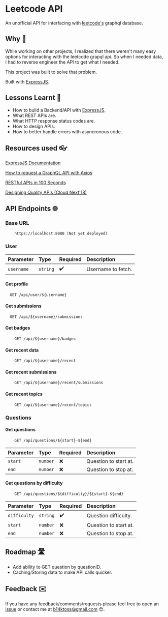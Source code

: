 
# Leetcode API

An unofficial API for interfacing with [leetcode's](https://leetcode.com) graphql database.

## Why 🤔

While working on other projects, I realized that there weren't many easy options for interacting
with the leetcode grapql api. So when I needed data, I had to reverse engineer the API to get what I needed.

This project was built to solve that problem.

Built with [ExpressJS](https://expressjs.com/).
## Lessons Learnt 📖

- How to build a Backend/API with [ExpressJS](https://expressjs.com/).
- What REST APIs are.
- What HTTP response status codes are.
- How to design APIs.
- How to better handle errors with asyncronous code.
## Resources used 👓
[ExpressJS Documentation](https://expressjs.com/en/5x/api.html)

[How to request a GraphQL API with Axios](https://hasura.io/blog/how-to-request-a-graphql-api-with-fetch-or-axios/)

[RESTful APIs in 100 Seconds](https://www.youtube.com/watch?v=-MTSQjw5DrM&ab_channel=Fireship)

[Designing Quality APIs (Cloud Next'18)](https://www.youtube.com/watch?v=P0a7PwRNLVU&t=729s)

## API Endpoints 🌐

### Base URL

```http
    https://localhost:8080 (Not yet deployed)
```

### User

| Parameter | Type     | Required | Description        | 
| :-------- | :------- | :------- | :----------        |
| `username` | `string`| ✔️       | Username to fetch.|

#### Get profile

```http
  GET /api/user/${username}
```

#### Get submissions

```http
  GET /api/${username}/submissions
```

#### Get badges

```http
    GET /api/${username}/badges
```

#### Get recent data

```http
    GET /api/${username}/recent
```

#### Get recent submissions

```http
    GET /api/${username}/recent/submissions
```

#### Get recent topics

```http
    GET /api/${username}/recent/topics
```

### Questions

#### Get questions

```http
    GET /api/questions/${start}-${end}
```

| Parameter | Type     | Required | Description                   | 
| :-------- | :------- | :------- | :---------------------------- |
| `start`   | `number` | ❌       | Question to start at. |
| `end`     | `number` | ❌       | Question to stop at.  |

#### Get questions by difficulty

```https
    GET /api/questions/${difficulty}/${start}-${end}
```

| Parameter | Type     | Required | Description                   | 
| :-------- | :------- | :------- | :---------------------------- |
| `difficulty` | `string` | ✔️       | Question difficulty. |
| `start`   | `number` | ❌       | Question to start at. |
| `end`     | `number` | ❌       | Question to stop at.  |

## Roadmap 🛣️

- Add ability to GET question by questionID.
- Caching/Storing data to make API calls quicker.


## Feedback ✉️

If you have any feedback/comments/requests please feel free to open an [issue](https://github.com/Ruin9999/leetcode-api/issues) or contact me at b14ktoss@gmail.com 😊.